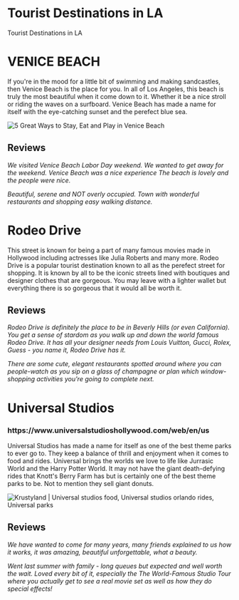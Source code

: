 # Tourist Destinations in LA

<html>
<head>
  Tourist Destinations in LA
</head>

<body>
  <html>
    
<h1><strong>VENICE BEACH</strong></h1>
<p>If you're in the mood for a little bit of swimming and making sandcastles, then Venice Beach is the place for you. In all of Los Angeles, this beach is truly the most beautiful when it come down to it. Whether it be a nice stroll or riding the waves on a surfboard. Venice Beach has made a name for itself with the eye-catching sunset and the perefect blue sea. </p>
  <img src="https://www.visitcalifornia.com/sites/default/files/styles/welcome_image/public/VC_California101_VeniceBeach_Stock_RF_638340372_1280x640.jpg" alt="5 Great Ways to Stay, Eat and Play in Venice Beach"/>

<h2>Reviews</h2>  
  
<p><i>We visited Venice Beach Labor Day weekend. We wanted to get away for the weekend. Venice Beach was a nice experience The beach is lovely and the people were nice.</i></p>
<p><i>Beautiful, serene and NOT overly occupied. Town with wonderful restaurants and shopping easy walking distance.</i></p>  

<h1><strong>Rodeo Drive</strong></h1>
<p>This street is known for being a part of many famous movies made in Hollywood including actresses like Julia Roberts and many more. Rodeo Drive is a popular tourist destination known to all as the perefect street for shopping. It is known by all to be the iconic streets lined with boutiques and designer clothes that are gorgeous. You may leave with a lighter wallet but everything there is so gorgeous that it would all be worth it.</p>

<h2>Reviews</h2>

<p><i>Rodeo Drive is definitely the place to be in Beverly Hills (or even California). You get a sense of stardom as you walk up and down the world famous Rodeo Drive. It has all your designer needs from Louis Vuitton, Gucci, Rolex, Guess - you name it, Rodeo Drive has it.</i><p1>
<p><i>There are some cute, elegant restaurants spotted around where you can people-watch as you sip on a glass of champagne or plan which window-shopping activities you're going to complete next.</i></p>

<h1><strong>Universal Studios</strong></h1>
<h3>https://www.universalstudioshollywood.com/web/en/us</h3>
<p>Universal Studios has made a name for itself as one of the best theme parks to ever go to. They keep a balance of thrill and enjoyment when it comes to food and rides. Universal brings the worlds we love to life like Jurrasic World and the Harry Potter World. It may not have the giant death-defying rides that Knott's Berry Farm has but is certainly one of the best theme parks to be. Not to mention they sell giant donuts.</p>
<img src="https://i.pinimg.com/originals/5a/bd/df/5abddfe7eea040b022a645edfc03923e.jpg" alt="Krustyland | Universal studios food, Universal studios orlando rides,  Universal parks"/>

<h2>Reviews</h2>

<p><i>We have wanted to come for many years, many friends explained to us how it works, it was amazing, beautiful unforgettable, what a beauty.</i></p>
<p><i>Went last summer with family - long queues but expected and well worth the wait. Loved every bit of it, especially the The World-Famous Studio Tour where you actually get to see a real movie set as well as how they do special effects!</i></p>

</body>
</html>
